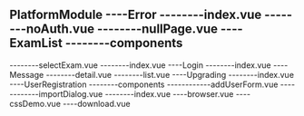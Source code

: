 PlatformModule
----Error
--------index.vue
--------noAuth.vue
--------nullPage.vue
----ExamList
--------components
------------
--------selectExam.vue
--------index.vue
----Login
--------index.vue
----Message
--------detail.vue
--------list.vue
----Upgrading
--------index.vue
----UserRegistration
--------components
------------addUserForm.vue
------------importDialog.vue
--------index.vue
----browser.vue
----cssDemo.vue
----download.vue

